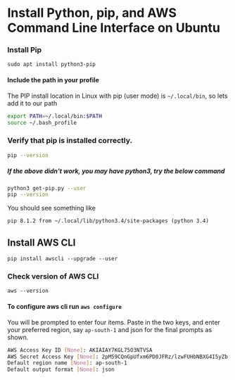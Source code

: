 # Install Python, pip, and AWS Command Line Interface on Ubuntu

### Install Pip
```
sudo apt install python3-pip
```

#### Include the path in your profile
The PIP install location in Linux with pip (user mode) is `~/.local/bin`, so lets add it to our path
```sh
export PATH=~/.local/bin:$PATH
source ~/.bash_profile
```

### Verify that pip is installed correctly.
```sh
pip --version
```
##### If the above didn't work, you may have python3, try the below command
```sh
python3 get-pip.py --user
pip --version
```
You should see something like
```
pip 8.1.2 from ~/.local/lib/python3.4/site-packages (python 3.4)
```

## Install AWS CLI
```
pip install awscli --upgrade --user
```

### Check version of AWS CLI
```
aws --version
```

#### To configure aws cli run `aws configure`
You will be prompted to enter four items. Paste in the two keys, and enter your preferred region, say `ap-south-1` and json for the final prompts as shown.
```sh
AWS Access Key ID [None]: AKIAIAY7KGL75O3NTVSA 
AWS Secret Access Key [None]: 2pM59CQnGpUfxm6PD0JFRz/lzwFUHbNBXG4I5yZb
Default region name [None]: ap-south-1
Default output format [None]: json
```
